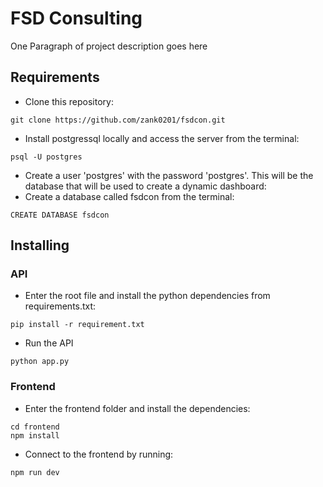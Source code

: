 

# FSD Consulting

One Paragraph of project description goes here


## Requirements
* Clone this repository: 
```
git clone https://github.com/zank0201/fsdcon.git
```
* Install postgressql locally and access the server from the terminal:
```
psql -U postgres
```

* Create a user 'postgres' with the password 'postgres'. This will be the database that will be used to create a dynamic dashboard:
* Create a database called fsdcon from the terminal:

```
CREATE DATABASE fsdcon
```

## Installing
### API
* Enter the root file and install the python dependencies from requirements.txt:
```
pip install -r requirement.txt
```
* Run the API
```
python app.py
```
### Frontend
* Enter the frontend folder and install the dependencies:

```
cd frontend
npm install
```

* Connect to the frontend by running:

```
npm run dev
```

